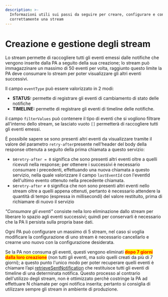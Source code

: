 ```yaml
---
description: >-
  Informazioni utili sui passi da seguire per creare, configurare e consumare
  correttamente una stream
---
```


# Creazione e gestione degli stream

Lo stream permette di raccogliere tutti gli eventi emessi dalle notifiche che vengono inserite dalla PA a seguito della sua creazione; lo stream può immagazzinare un massimo di 50 eventi per volta, raggiunto questo limite la PA deve consumare lo stream per poter visualizzare gli altri eventi successivi.

Il campo `eventType` può essere valorizzato in 2 modi:

* **STATUS:** permette di registrare gli eventi di cambiamento di stato delle notifiche
* **TIMELINE:** permette di registrare gli eventi di timeline delle notifiche.

il campo `filterValues` può contenere il tipo di eventi che si vogliono filtrare all'interno dello stream, se lasciato vuoto `[]` permetterà di raccogliere tutti gli eventi emessi.

È possibile sapere se sono presenti altri eventi da visualizzare tramite il valore del parametro `retry-after`presente nell'header del body della response ottenuta a seguito della prima chiamata a questo servizio:&#x20;

* se`retry-after = 0` significa che sono presenti altri eventi oltre a quelli ricevuti nella response; per ottenere i successivi è necessario consumare i precedenti, effettuando una nuova chiamata a questo servizio, nella quale valorizzare il campo `lastEventId` con l'eventId dell'ultimo evento ottenuto nella precedente chiamata.
* se`retry-after` ≠ `0` significa che non sono presenti altri eventi nello stream oltre a quelli appena ottenuti, pertanto è necessario attendere la quantità di tempo (espressa in millisecondi) del valore restituito, prima di richiamare di nuovo il servizio

_"Consumare gli eventi"_ consiste nella loro eliminazione dallo stream per liberare lo spazio agli eventi successivi; quindi per conservarli è necessario che la PA li persista sulla propria base dati.

Ogni PA può configurare un massimo di 5 stream, nel caso si voglia modificare la configurazione di uno stream è necessario cancellarlo e crearne uno nuovo con la configurazione desiderata.

Se la PA non consuma gli eventi, questi vengono eliminati <mark style="color:red;">**dopo 7 giorni dalla loro creazione**</mark> (non tutti gli eventi, ma solo quelli creati da più di 7 giorni); a questo punto l'unico modo per poter recuperare quelli eventi è chiamare l’api [retrieveSentNotification](https://petstore.swagger.io/?url=https%3A%2F%2Fraw.githubusercontent.com%2Fpagopa%2Fpn-delivery%2Fdevelop%2Fdocs%2Fopenapi%2Fapi-external-b2b-pa.yaml#/SenderReadB2B/retrieveSentNotification) che restituisce tutti gli eventi di timeline di una determinata notifica. Questo processo al contrario dell'utilizzo degli stream, non è ottimizzato perchè costringe la PA ad effettuare N chiamate per ogni notifica inserita; pertanto si consiglia di utilizzare sempre gli stream in ambiente di produzione.
